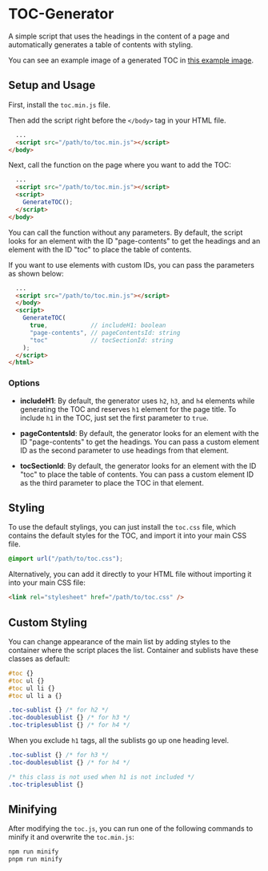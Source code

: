 # TOC-Generator

A simple script that uses the headings in the content of a page and automatically generates a table of contents with styling.

You can see an example image of a generated TOC in [this example image](https://github.com/caganseyrek/TOC-Generator/blob/main/img/example.png).

## Setup and Usage

First, install the `toc.min.js` file.

Then add the script right before the `</body>` tag in your HTML file.

```html
  ...
  <script src="/path/to/toc.min.js"></script>
</body>
```

Next, call the function on the page where you want to add the TOC:

```html
  ...
  <script src="/path/to/toc.min.js"></script>
  <script>
    GenerateTOC();
  </script>
</body>
```

You can call the function without any parameters. By default, the script looks for an element with the ID "page-contents" to get the headings and an element with the ID "toc" to place the table of contents.

If you want to use elements with custom IDs, you can pass the parameters as shown below:

```html
  ...
  <script src="/path/to/toc.min.js"></script>
  </body>
  <script>
    GenerateTOC(
      true,            // includeH1: boolean
      "page-contents", // pageContentsId: string
      "toc"            // tocSectionId: string
    );
  </script>
</html>
```

### Options

- **includeH1**: By default, the generator uses `h2`, `h3`, and `h4` elements while generating the TOC and reserves `h1` element for the page title. To include `h1` in the TOC, just set the first parameter to `true`.

- **pageContentsId**: By default, the generator looks for an element with the ID "page-contents" to get the headings. You can pass a custom element ID as the second parameter to use headings from that element.

- **tocSectionId**: By default, the generator looks for an element with the ID "toc" to place the table of contents. You can pass a custom element ID as the third parameter to place the TOC in that element.

## Styling

To use the default stylings, you can just install the `toc.css` file, which contains the default styles for the TOC, and import it into your main CSS file.

```css
@import url("/path/to/toc.css");
```

Alternatively, you can add it directly to your HTML file without importing it into your main CSS file:

```html
<link rel="stylesheet" href="/path/to/toc.css" />
```

## Custom Styling

You can change appearance of the main list by adding styles to the container where the script places the list. Container and sublists have these classes as default:

```css
#toc {}
#toc ul {}
#toc ul li {}
#toc ul li a {}

.toc-sublist {} /* for h2 */
.toc-doublesublist {} /* for h3 */
.toc-triplesublist {} /* for h4 */
```

When you exclude `h1` tags, all the sublists go up one heading level.

```css
.toc-sublist {} /* for h3 */
.toc-doublesublist {} /* for h4 */

/* this class is not used when h1 is not included */
.toc-triplesublist {}
```

## Minifying

After modifying the `toc.js`, you can run one of the following commands to minify it and overwrite the `toc.min.js`:

```bash
npm run minify
pnpm run minify
```
